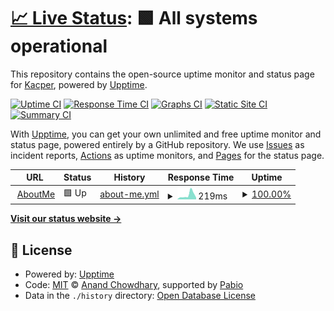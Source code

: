 # [📈 Live Status](https://KacperPilkowski.github.io/aboutme-upptime): <!--live status--> **🟩 All systems operational**

This repository contains the open-source uptime monitor and status page for [Kacper](http://kacperpilkowski.com/), powered by [Upptime](https://github.com/upptime/upptime).

[![Uptime CI](https://github.com/KacperPilkowski/aboutme-upptime/workflows/Uptime%20CI/badge.svg)](https://github.com/KacperPilkowski/aboutme-upptime/actions?query=workflow%3A%22Uptime+CI%22)
[![Response Time CI](https://github.com/KacperPilkowski/aboutme-upptime/workflows/Response%20Time%20CI/badge.svg)](https://github.com/KacperPilkowski/aboutme-upptime/actions?query=workflow%3A%22Response+Time+CI%22)
[![Graphs CI](https://github.com/KacperPilkowski/aboutme-upptime/workflows/Graphs%20CI/badge.svg)](https://github.com/KacperPilkowski/aboutme-upptime/actions?query=workflow%3A%22Graphs+CI%22)
[![Static Site CI](https://github.com/KacperPilkowski/aboutme-upptime/workflows/Static%20Site%20CI/badge.svg)](https://github.com/KacperPilkowski/aboutme-upptime/actions?query=workflow%3A%22Static+Site+CI%22)
[![Summary CI](https://github.com/KacperPilkowski/aboutme-upptime/workflows/Summary%20CI/badge.svg)](https://github.com/KacperPilkowski/aboutme-upptime/actions?query=workflow%3A%22Summary+CI%22)

With [Upptime](https://upptime.js.org), you can get your own unlimited and free uptime monitor and status page, powered entirely by a GitHub repository. We use [Issues](https://github.com/KacperPilkowski/aboutme-upptime/issues) as incident reports, [Actions](https://github.com/KacperPilkowski/aboutme-upptime/actions) as uptime monitors, and [Pages](https://KacperPilkowski.github.io/aboutme-upptime) for the status page.

<!--start: status pages-->
<!-- This summary is generated by Upptime (https://github.com/upptime/upptime) -->
<!-- Do not edit this manually, your changes will be overwritten -->
<!-- prettier-ignore -->
| URL | Status | History | Response Time | Uptime |
| --- | ------ | ------- | ------------- | ------ |
| <img alt="" src="https://icons.duckduckgo.com/ip3/www.kacperpilkowski.com.ico" height="13"> [AboutMe](https://www.kacperpilkowski.com/en) | 🟩 Up | [about-me.yml](https://github.com/KacperPilkowski/aboutme-upptime/commits/HEAD/history/about-me.yml) | <details><summary><img alt="Response time graph" src="./graphs/about-me/response-time-week.png" height="20"> 219ms</summary><br><a href="https://KacperPilkowski.github.io/aboutme-upptime/history/about-me"><img alt="Response time 150" src="https://img.shields.io/endpoint?url=https%3A%2F%2Fraw.githubusercontent.com%2FKacperPilkowski%2Faboutme-upptime%2FHEAD%2Fapi%2Fabout-me%2Fresponse-time.json"></a><br><a href="https://KacperPilkowski.github.io/aboutme-upptime/history/about-me"><img alt="24-hour response time 93" src="https://img.shields.io/endpoint?url=https%3A%2F%2Fraw.githubusercontent.com%2FKacperPilkowski%2Faboutme-upptime%2FHEAD%2Fapi%2Fabout-me%2Fresponse-time-day.json"></a><br><a href="https://KacperPilkowski.github.io/aboutme-upptime/history/about-me"><img alt="7-day response time 219" src="https://img.shields.io/endpoint?url=https%3A%2F%2Fraw.githubusercontent.com%2FKacperPilkowski%2Faboutme-upptime%2FHEAD%2Fapi%2Fabout-me%2Fresponse-time-week.json"></a><br><a href="https://KacperPilkowski.github.io/aboutme-upptime/history/about-me"><img alt="30-day response time 187" src="https://img.shields.io/endpoint?url=https%3A%2F%2Fraw.githubusercontent.com%2FKacperPilkowski%2Faboutme-upptime%2FHEAD%2Fapi%2Fabout-me%2Fresponse-time-month.json"></a><br><a href="https://KacperPilkowski.github.io/aboutme-upptime/history/about-me"><img alt="1-year response time 150" src="https://img.shields.io/endpoint?url=https%3A%2F%2Fraw.githubusercontent.com%2FKacperPilkowski%2Faboutme-upptime%2FHEAD%2Fapi%2Fabout-me%2Fresponse-time-year.json"></a></details> | <details><summary><a href="https://KacperPilkowski.github.io/aboutme-upptime/history/about-me">100.00%</a></summary><a href="https://KacperPilkowski.github.io/aboutme-upptime/history/about-me"><img alt="All-time uptime 100.00%" src="https://img.shields.io/endpoint?url=https%3A%2F%2Fraw.githubusercontent.com%2FKacperPilkowski%2Faboutme-upptime%2FHEAD%2Fapi%2Fabout-me%2Fuptime.json"></a><br><a href="https://KacperPilkowski.github.io/aboutme-upptime/history/about-me"><img alt="24-hour uptime 100.00%" src="https://img.shields.io/endpoint?url=https%3A%2F%2Fraw.githubusercontent.com%2FKacperPilkowski%2Faboutme-upptime%2FHEAD%2Fapi%2Fabout-me%2Fuptime-day.json"></a><br><a href="https://KacperPilkowski.github.io/aboutme-upptime/history/about-me"><img alt="7-day uptime 100.00%" src="https://img.shields.io/endpoint?url=https%3A%2F%2Fraw.githubusercontent.com%2FKacperPilkowski%2Faboutme-upptime%2FHEAD%2Fapi%2Fabout-me%2Fuptime-week.json"></a><br><a href="https://KacperPilkowski.github.io/aboutme-upptime/history/about-me"><img alt="30-day uptime 100.00%" src="https://img.shields.io/endpoint?url=https%3A%2F%2Fraw.githubusercontent.com%2FKacperPilkowski%2Faboutme-upptime%2FHEAD%2Fapi%2Fabout-me%2Fuptime-month.json"></a><br><a href="https://KacperPilkowski.github.io/aboutme-upptime/history/about-me"><img alt="1-year uptime 100.00%" src="https://img.shields.io/endpoint?url=https%3A%2F%2Fraw.githubusercontent.com%2FKacperPilkowski%2Faboutme-upptime%2FHEAD%2Fapi%2Fabout-me%2Fuptime-year.json"></a></details>

<!--end: status pages-->

[**Visit our status website →**](https://KacperPilkowski.github.io/aboutme-upptime)

## 📄 License

- Powered by: [Upptime](https://github.com/upptime/upptime)
- Code: [MIT](./LICENSE) © [Anand Chowdhary](https://anandchowdhary.com), supported by [Pabio](https://pabio.com)
- Data in the `./history` directory: [Open Database License](https://opendatacommons.org/licenses/odbl/1-0/)
